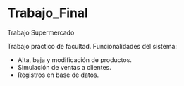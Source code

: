 # Trabajo_Final
Trabajo Supermercado

Trabajo práctico de facultad. Funcionalidades del sistema:
  - Alta, baja y modificación de productos.
  - Simulación de ventas a clientes.
  - Registros en base de datos.
